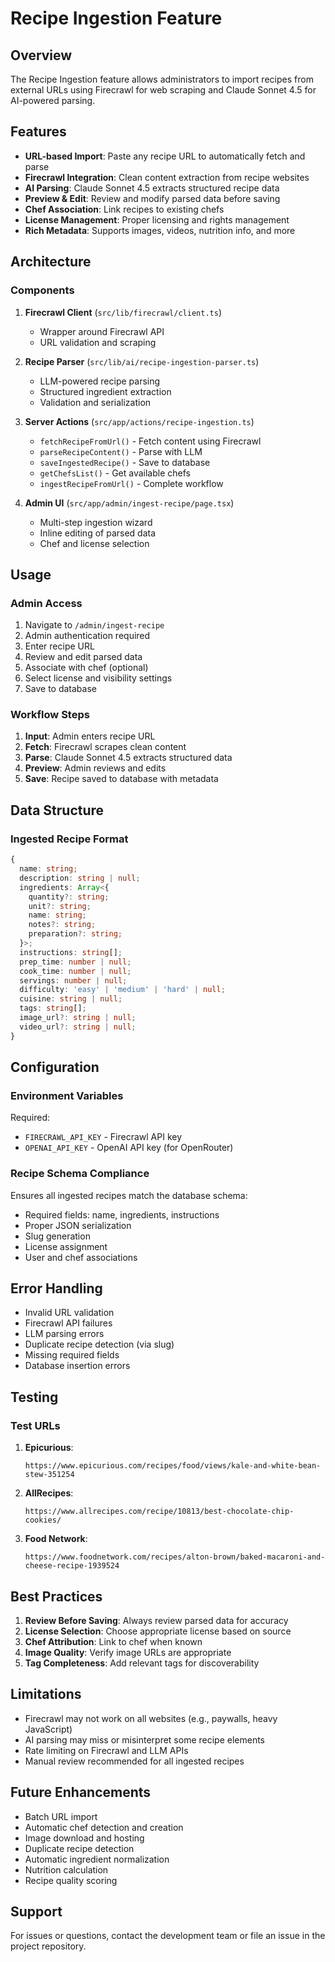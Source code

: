 # Recipe Ingestion Feature

## Overview

The Recipe Ingestion feature allows administrators to import recipes from external URLs using Firecrawl for web scraping and Claude Sonnet 4.5 for AI-powered parsing.

## Features

- **URL-based Import**: Paste any recipe URL to automatically fetch and parse
- **Firecrawl Integration**: Clean content extraction from recipe websites
- **AI Parsing**: Claude Sonnet 4.5 extracts structured recipe data
- **Preview & Edit**: Review and modify parsed data before saving
- **Chef Association**: Link recipes to existing chefs
- **License Management**: Proper licensing and rights management
- **Rich Metadata**: Supports images, videos, nutrition info, and more

## Architecture

### Components

1. **Firecrawl Client** (`src/lib/firecrawl/client.ts`)
   - Wrapper around Firecrawl API
   - URL validation and scraping

2. **Recipe Parser** (`src/lib/ai/recipe-ingestion-parser.ts`)
   - LLM-powered recipe parsing
   - Structured ingredient extraction
   - Validation and serialization

3. **Server Actions** (`src/app/actions/recipe-ingestion.ts`)
   - `fetchRecipeFromUrl()` - Fetch content using Firecrawl
   - `parseRecipeContent()` - Parse with LLM
   - `saveIngestedRecipe()` - Save to database
   - `getChefsList()` - Get available chefs
   - `ingestRecipeFromUrl()` - Complete workflow

4. **Admin UI** (`src/app/admin/ingest-recipe/page.tsx`)
   - Multi-step ingestion wizard
   - Inline editing of parsed data
   - Chef and license selection

## Usage

### Admin Access

1. Navigate to `/admin/ingest-recipe`
2. Admin authentication required
3. Enter recipe URL
4. Review and edit parsed data
5. Associate with chef (optional)
6. Select license and visibility settings
7. Save to database

### Workflow Steps

1. **Input**: Admin enters recipe URL
2. **Fetch**: Firecrawl scrapes clean content
3. **Parse**: Claude Sonnet 4.5 extracts structured data
4. **Preview**: Admin reviews and edits
5. **Save**: Recipe saved to database with metadata

## Data Structure

### Ingested Recipe Format

```typescript
{
  name: string;
  description: string | null;
  ingredients: Array<{
    quantity?: string;
    unit?: string;
    name: string;
    notes?: string;
    preparation?: string;
  }>;
  instructions: string[];
  prep_time: number | null;
  cook_time: number | null;
  servings: number | null;
  difficulty: 'easy' | 'medium' | 'hard' | null;
  cuisine: string | null;
  tags: string[];
  image_url?: string | null;
  video_url?: string | null;
}
```

## Configuration

### Environment Variables

Required:
- `FIRECRAWL_API_KEY` - Firecrawl API key
- `OPENAI_API_KEY` - OpenAI API key (for OpenRouter)

### Recipe Schema Compliance

Ensures all ingested recipes match the database schema:
- Required fields: name, ingredients, instructions
- Proper JSON serialization
- Slug generation
- License assignment
- User and chef associations

## Error Handling

- Invalid URL validation
- Firecrawl API failures
- LLM parsing errors
- Duplicate recipe detection (via slug)
- Missing required fields
- Database insertion errors

## Testing

### Test URLs

1. **Epicurious**:
   ```
   https://www.epicurious.com/recipes/food/views/kale-and-white-bean-stew-351254
   ```

2. **AllRecipes**:
   ```
   https://www.allrecipes.com/recipe/10813/best-chocolate-chip-cookies/
   ```

3. **Food Network**:
   ```
   https://www.foodnetwork.com/recipes/alton-brown/baked-macaroni-and-cheese-recipe-1939524
   ```

## Best Practices

1. **Review Before Saving**: Always review parsed data for accuracy
2. **License Selection**: Choose appropriate license based on source
3. **Chef Attribution**: Link to chef when known
4. **Image Quality**: Verify image URLs are appropriate
5. **Tag Completeness**: Add relevant tags for discoverability

## Limitations

- Firecrawl may not work on all websites (e.g., paywalls, heavy JavaScript)
- AI parsing may miss or misinterpret some recipe elements
- Rate limiting on Firecrawl and LLM APIs
- Manual review recommended for all ingested recipes

## Future Enhancements

- Batch URL import
- Automatic chef detection and creation
- Image download and hosting
- Duplicate recipe detection
- Automatic ingredient normalization
- Nutrition calculation
- Recipe quality scoring

## Support

For issues or questions, contact the development team or file an issue in the project repository.
